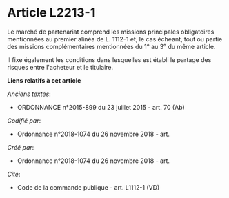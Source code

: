 # Article L2213-1

Le marché de partenariat comprend les missions principales obligatoires mentionnées au premier alinéa de L. 1112-1 et, le cas
échéant, tout ou partie des missions complémentaires mentionnées du 1° au 3° du même article. 

Il fixe également les conditions dans lesquelles est établi le partage des risques entre l'acheteur et le titulaire.

**Liens relatifs à cet article**

_Anciens textes_:

  - ORDONNANCE n°2015-899 du 23 juillet 2015 - art. 70 (Ab)

_Codifié par_:

  - Ordonnance n°2018-1074 du 26 novembre 2018 - art.

_Créé par_:

  - Ordonnance n°2018-1074 du 26 novembre 2018 - art.

_Cite_:

  - Code de la commande publique - art. L1112-1 (VD)
